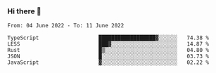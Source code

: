 ### Hi there 👋

<!--START_SECTION:waka-->

```text
From: 04 June 2022 - To: 11 June 2022

TypeScript                   ██████████████████▓░░░░░░   74.38 %
LESS                         ███▓░░░░░░░░░░░░░░░░░░░░░   14.87 %
Rust                         █▒░░░░░░░░░░░░░░░░░░░░░░░   04.80 %
JSON                         █░░░░░░░░░░░░░░░░░░░░░░░░   03.73 %
JavaScript                   ▓░░░░░░░░░░░░░░░░░░░░░░░░   02.22 %
```

<!--END_SECTION:waka-->

<!--
**jtaox/jtaox** is a ✨ _special_ ✨ repository because its `README.md` (this file) appears on your GitHub profile.

Here are some ideas to get you started:

- 🔭 I’m currently working on ...
- 🌱 I’m currently learning ...
- 👯 I’m looking to collaborate on ...
- 🤔 I’m looking for help with ...
- 💬 Ask me about ...
- 📫 How to reach me: ...
- 😄 Pronouns: ...
- ⚡ Fun fact: ...
-->
